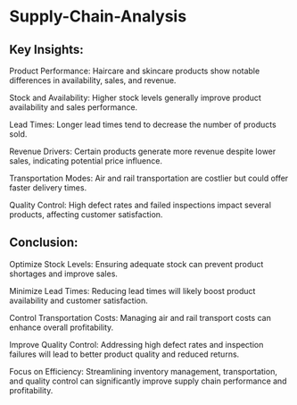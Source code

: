 # Supply-Chain-Analysis

## Key Insights:
Product Performance: Haircare and skincare products show notable differences in
availability, sales, and revenue.

Stock and Availability: Higher stock levels generally improve product availability and sales
performance.

Lead Times: Longer lead times tend to decrease the number of products sold.

Revenue Drivers: Certain products generate more revenue despite lower sales, indicating
potential price influence.

Transportation Modes: Air and rail transportation are costlier but could offer faster delivery
times.

Quality Control: High defect rates and failed inspections impact several products, affecting
customer satisfaction.


## Conclusion:
Optimize Stock Levels: Ensuring adequate stock can prevent product shortages and
improve sales.

Minimize Lead Times: Reducing lead times will likely boost product availability and
customer satisfaction.

Control Transportation Costs: Managing air and rail transport costs can enhance overall
profitability.

Improve Quality Control: Addressing high defect rates and inspection failures will lead to
better product quality and reduced returns.

Focus on Efficiency: Streamlining inventory management, transportation, and quality
control can significantly improve supply chain performance and profitability.

